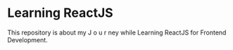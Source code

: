# Learning ReactJS

This repository is about my J o u r ney while Learning ReactJS for Frontend Development.


